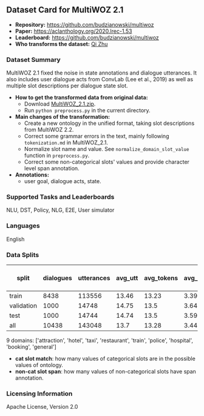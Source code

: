 ## Dataset Card for MultiWOZ 2.1

- **Repository:** https://github.com/budzianowski/multiwoz
- **Paper:** https://aclanthology.org/2020.lrec-1.53
- **Leaderboard:** https://github.com/budzianowski/multiwoz
- **Who transforms the dataset:** [Qi Zhu](zhuq96@gmail.com)

### Dataset Summary

MultiWOZ 2.1 fixed the noise in state annotations and dialogue utterances. It also includes user dialogue acts from ConvLab (Lee et al., 2019) as well as multiple slot descriptions per dialogue state slot.

- **How to get the transformed data from original data:** 
  - Download [MultiWOZ_2.1.zip](https://github.com/budzianowski/multiwoz/blob/master/data/MultiWOZ_2.1.zip).
  - Run `python preprocess.py` in the current directory.
- **Main changes of the transformation:**
  - Create a new ontology in the unified format, taking slot descriptions from MultiWOZ 2.2.
  - Correct some grammar errors in the text, mainly following `tokenization.md` in MultiWOZ_2.1.
  - Normalize slot name and value. See `normalize_domain_slot_value` function in `preprocess.py`.
  - Correct some non-categorical slots' values and provide character level span annotation.
- **Annotations:**
  - user goal, dialogue acts, state.

### Supported Tasks and Leaderboards

NLU, DST, Policy, NLG, E2E, User simulator

### Languages

English

### Data Splits

| split      |   dialogues |   utterances |   avg_utt |   avg_tokens |   avg_domains |   cat slot match(state) |   cat slot match(goal) |   cat slot match(dialogue act) |   non-cat slot span(dialogue act) |
|------------|-------------|--------------|-----------|--------------|---------------|-------------------------|------------------------|--------------------------------|-----------------------------------|
| train      |        8438 |       113556 |     13.46 |        13.23 |          3.39 |                   98.84 |                  99.48 |                          86.39 |                             98.22 |
| validation |        1000 |        14748 |     14.75 |        13.5  |          3.64 |                   98.84 |                  99.46 |                          86.59 |                             98.17 |
| test       |        1000 |        14744 |     14.74 |        13.5  |          3.59 |                   99.21 |                  99.32 |                          85.83 |                             98.58 |
| all        |       10438 |       143048 |     13.7  |        13.28 |          3.44 |                   98.88 |                  99.47 |                          86.36 |                             98.25 |

9 domains: ['attraction', 'hotel', 'taxi', 'restaurant', 'train', 'police', 'hospital', 'booking', 'general']
- **cat slot match**: how many values of categorical slots are in the possible values of ontology.
- **non-cat slot span**: how many values of non-categorical slots have span annotation.

### Licensing Information

Apache License, Version 2.0
